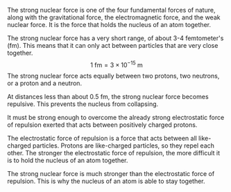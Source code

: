 The strong nuclear force is one of the four fundamental forces of nature, along with the gravitational force, the electromagnetic force, and the weak nuclear force. It is the force that holds the nucleus of an atom together.

The strong nuclear force has a very short range, of about 3-4 femtometer's (fm). This means that it can only act between particles that are very close together.
$$1\text{ fm} = 3 \times 10^{-15}\text{ m}$$
The strong nuclear force acts equally between two protons, two neutrons, or a proton and a neutron.

At distances less than about 0.5 fm, the strong nuclear force becomes repulsive. This prevents the nucleus from collapsing.

It must be strong enough to overcome the already strong electrostatic force of repulsion exerted that acts between positively charged protons.

The electrostatic force of repulsion is a force that acts between all like-charged particles. Protons are like-charged particles, so they repel each other. The stronger the electrostatic force of repulsion, the more difficult it is to hold the nucleus of an atom together.

The strong nuclear force is much stronger than the electrostatic force of repulsion. This is why the nucleus of an atom is able to stay together.